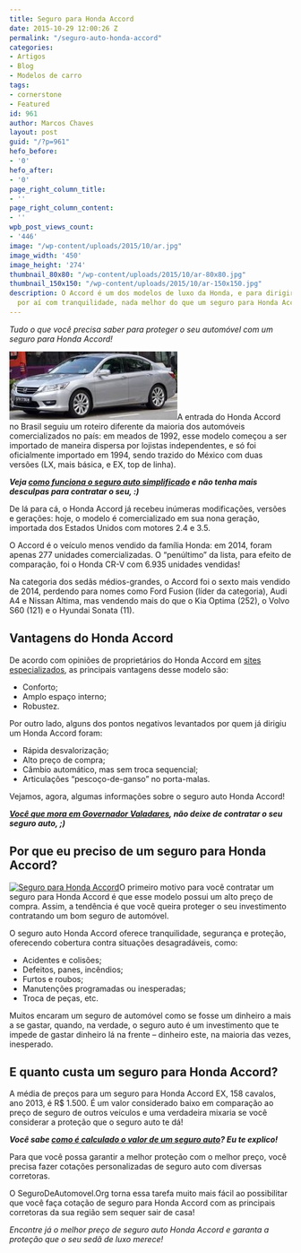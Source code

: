 ```yaml
---
title: Seguro para Honda Accord
date: 2015-10-29 12:00:26 Z
permalink: "/seguro-auto-honda-accord"
categories:
- Artigos
- Blog
- Modelos de carro
tags:
- cornerstone
- Featured
id: 961
author: Marcos Chaves
layout: post
guid: "/?p=961"
hefo_before:
- '0'
hefo_after:
- '0'
page_right_column_title:
- ''
page_right_column_content:
- ''
wpb_post_views_count:
- '446'
image: "/wp-content/uploads/2015/10/ar.jpg"
image_width: '450'
image_height: '274'
thumbnail_80x80: "/wp-content/uploads/2015/10/ar-80x80.jpg"
thumbnail_150x150: "/wp-content/uploads/2015/10/ar-150x150.jpg"
description: O Accord é um dos modelos de luxo da Honda, e para dirigir esse carrão
  por aí com tranquilidade, nada melhor do que um seguro para Honda Accord.
---
```


_Tudo o que você precisa saber para proteger o seu automóvel com um seguro para Honda Accord!_

[<img class="alignleft wp-image-3065 size-medium" title="Seguro para Honda Accord" src="/wp-content/uploads/2015/10/h-300x122.jpg" alt="Seguro para Honda Accord" width="300" height="122" />](/wp-content/uploads/2015/10/h.jpg)A entrada do Honda Accord no Brasil seguiu um roteiro diferente da maioria dos automóveis comercializados no país: em meados de 1992, esse modelo começou a ser importado de maneira dispersa por lojistas independentes, e só foi oficialmente importado em 1994, sendo trazido do México com duas versões (LX, mais básica, e EX, top de linha).

_**Veja <a href="/seguro-auto-simplificado/" target="_blank">como funciona o seguro auto simplificado</a> e não tenha mais desculpas para contratar o seu, :)**_

De lá para cá, o Honda Accord já recebeu inúmeras modificações, versões e gerações: hoje, o modelo é comercializado em sua nona geração, importada dos Estados Unidos com motores 2.4 e 3.5.

O Accord é o veículo menos vendido da família Honda: em 2014, foram apenas 277 unidades comercializadas. O “penúltimo” da lista, para efeito de comparação, foi o Honda CR-V com 6.935 unidades vendidas!

Na categoria dos sedãs médios-grandes, o Accord foi o sexto mais vendido de 2014, perdendo para nomes como Ford Fusion (líder da categoria), Audi A4 e Nissan Altima, mas vendendo mais do que o Kia Optima (252), o Volvo S60 (121) e o Hyundai Sonata (11).

## Vantagens do Honda Accord

De acordo com opiniões de proprietários do Honda Accord em <a href="http://www.carrosnaweb.com.br/analise.asp?codigo=237" target="_blank">sites especializados</a>, as principais vantagens desse modelo são:

  * Conforto;
  * Amplo espaço interno;
  * Robustez.

Por outro lado, alguns dos pontos negativos levantados por quem já dirigiu um Honda Accord foram:

  * Rápida desvalorização;
  * Alto preço de compra;
  * Câmbio automático, mas sem troca sequencial;
  * Articulações “pescoço-de-ganso” no porta-malas.

Vejamos, agora, algumas informações sobre o seguro auto Honda Accord!

_**<a href="/seguro-auto-governador-valadares/" target="_blank">Você que mora em Governador Valadares</a>, não deixe de contratar o seu seguro auto, ;)**_

## Por que eu preciso de um seguro para Honda Accord?

[<img class="alignleft wp-image-3067" title="Seguro para Honda Accord" src="/wp-content/uploads/2015/10/ar.jpg" alt="Seguro para Honda Accord" width="350" height="213" srcset="/wp-content/uploads/2015/10/ar.jpg 450w, /wp-content/uploads/2015/10/ar-250x152.jpg 250w, /wp-content/uploads/2015/10/ar-120x73.jpg 120w" sizes="(max-width: 350px) 100vw, 350px" />](/wp-content/uploads/2015/10/ar.jpg)O primeiro motivo para você contratar um seguro para Honda Accord é que esse modelo possui um alto preço de compra. Assim, a tendência é que você queira proteger o seu investimento contratando um bom seguro de automóvel.

O seguro auto Honda Accord oferece tranquilidade, segurança e proteção, oferecendo cobertura contra situações desagradáveis, como:

  * Acidentes e colisões;
  * Defeitos, panes, incêndios;
  * Furtos e roubos;
  * Manutenções programadas ou inesperadas;
  * Troca de peças, etc.

Muitos encaram um seguro de automóvel como se fosse um dinheiro a mais a se gastar, quando, na verdade, o seguro auto é um investimento que te impede de gastar dinheiro lá na frente – dinheiro este, na maioria das vezes, inesperado.

## E quanto custa um seguro para Honda Accord?

A média de preços para um seguro para Honda Accord EX, 158 cavalos, ano 2013, é R$ 1.500. É um valor considerado baixo em comparação ao preço de seguro de outros veículos e uma verdadeira mixaria se você considerar a proteção que o seguro auto te dá!

_**Você sabe <a href="/valor-do-seguro-auto" target="_blank">como é calculado o valor de um seguro auto</a>? Eu te explico!**_

Para que você possa garantir a melhor proteção com o melhor preço, você precisa fazer cotações personalizadas de seguro auto com diversas corretoras.

O SeguroDeAutomovel.Org torna essa tarefa muito mais fácil ao possibilitar que você faça cotação de seguro para Honda Accord com as principais corretoras da sua região sem sequer sair de casa!

_Encontre já o melhor preço de seguro auto Honda Accord e garanta a proteção que o seu sedã de luxo merece!_